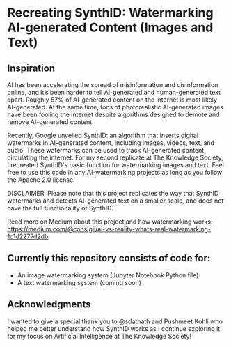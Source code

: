 # Recreating SynthID: Watermarking AI-generated Content (Images and Text)

## Inspiration

AI has been accelerating the spread of misinformation and disinformation online, and it’s been harder to tell AI-generated and human-generated text apart. Roughly 57% of AI-generated content on the internet is most likely AI-generated. At the same time, tons of photorealistic AI-generated images have been fooling the internet despite algorithms designed to demote and remove AI-generated content.

Recently, Google unveiled SynthID: an algorithm that inserts digital watermarks in AI-generated content, including images, videos, text, and audio. These watermarks can be used to track AI-generated content circulating the internet. For my second replicate at The Knowledge Society, I recreated SynthID's basic function for watermarking images and text. Feel free to use this code in any AI-watermarking projects as long as you follow the Apache 2.0 license. 

DISCLAIMER: Please note that this project replicates the way that SynthID watermarks and detects AI-generated text on a smaller scale, and does not have the full functionality of SynthID. 

Read more on Medium about this project and how watermarking works: https://medium.com/@consigli/ai-vs-reality-whats-real-watermarking-1c1d2277d2db

## Currently this repository consists of code for:
* An image watermarking system (Jupyter Notebook Python file)
* A text watermarking system (coming soon)

## Acknowledgments

I wanted to give a special thank you to @sdathath and Pushmeet Kohli who helped me better understand how SynthID works as I continue exploring it for my focus on Artificial Intelligence at The Knowledge Society!
